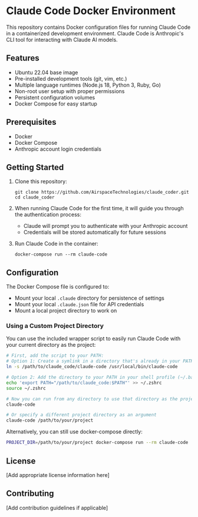 # Claude Code Docker Environment

This repository contains Docker configuration files for running Claude Code in a containerized development environment. Claude Code is Anthropic's CLI tool for interacting with Claude AI models.

## Features

- Ubuntu 22.04 base image
- Pre-installed development tools (git, vim, etc.)
- Multiple language runtimes (Node.js 18, Python 3, Ruby, Go)
- Non-root user setup with proper permissions
- Persistent configuration volumes
- Docker Compose for easy startup

## Prerequisites

- Docker
- Docker Compose
- Anthropic account login credentials

## Getting Started

1. Clone this repository:
   ```
   git clone https://github.com/AirspaceTechnologies/claude_coder.git
   cd claude_coder
   ```

2. When running Claude Code for the first time, it will guide you through the authentication process:
   - Claude will prompt you to authenticate with your Anthropic account
   - Credentials will be stored automatically for future sessions

3. Run Claude Code in the container:
   ```
   docker-compose run --rm claude-code
   ```

## Configuration

The Docker Compose file is configured to:
- Mount your local `.claude` directory for persistence of settings
- Mount your local `.claude.json` file for API credentials
- Mount a local project directory to work on

### Using a Custom Project Directory

You can use the included wrapper script to easily run Claude Code with your current directory as the project:

```bash
# First, add the script to your PATH:
# Option 1: Create a symlink in a directory that's already in your PATH
ln -s /path/to/claude_code/claude-code /usr/local/bin/claude-code

# Option 2: Add the directory to your PATH in your shell profile (~/.bashrc, ~/.zshrc, etc.)
echo 'export PATH="/path/to/claude_code:$PATH"' >> ~/.zshrc
source ~/.zshrc

# Now you can run from any directory to use that directory as the project
claude-code

# Or specify a different project directory as an argument
claude-code /path/to/your/project
```

Alternatively, you can still use docker-compose directly:

```bash
PROJECT_DIR=/path/to/your/project docker-compose run --rm claude-code
```

## License

[Add appropriate license information here]

## Contributing

[Add contribution guidelines if applicable]
